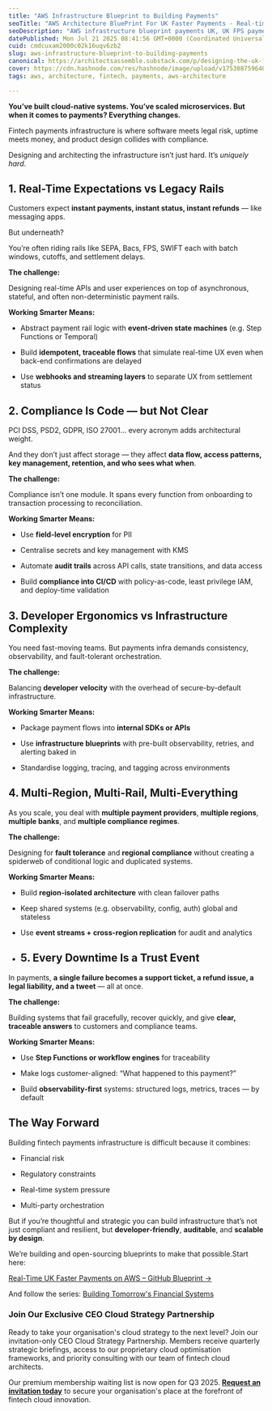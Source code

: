 ```yaml
---
title: "AWS Infrastructure Blueprint to Building Payments"
seoTitle: "AWS Architecture BluePrint For UK Faster Payments - Real-time payments"
seoDescription: "AWS infrastructure blueprint payments UK, UK FPS payments on AWS, payments architecture, real‑time payments AWS, ISO 20022 payments AWS, AWS payment infrast"
datePublished: Mon Jul 21 2025 08:41:56 GMT+0000 (Coordinated Universal Time)
cuid: cmdcuxam2000c02k16uqv6zb2
slug: aws-infrastructure-blueprint-to-building-payments
canonical: https://architectsassemble.substack.com/p/designing-the-uk-faster-payments
cover: https://cdn.hashnode.com/res/hashnode/image/upload/v1753087596402/b36778f7-2e87-4bb0-9ee3-42a3d929a586.png
tags: aws, architecture, fintech, payments, aws-architecture

---
```


**You’ve built cloud-native systems. You’ve scaled microservices. But when it comes to payments? Everything changes.**

Fintech payments infrastructure is where software meets legal risk, uptime meets money, and product design collides with compliance.

Designing and architecting the infrastructure isn’t just hard. It’s *uniquely hard*.

## **1\. Real-Time Expectations vs Legacy Rails**

Customers expect **instant payments, instant status, instant refunds** — like messaging apps.

But underneath?

You’re often riding rails like SEPA, Bacs, FPS, SWIFT each with batch windows, cutoffs, and settlement delays.

**The challenge:**

Designing real-time APIs and user experiences on top of asynchronous, stateful, and often non-deterministic payment rails.

**Working Smarter Means:**

* Abstract payment rail logic with **event-driven state machines** (e.g. Step Functions or Temporal)
    
* Build **idempotent, traceable flows** that simulate real-time UX even when back-end confirmations are delayed
    
* Use **webhooks and streaming layers** to separate UX from settlement status
    

## **2\. Compliance Is Code — but Not Clear**

PCI DSS, PSD2, GDPR, ISO 27001… every acronym adds architectural weight.

And they don’t just affect storage — they affect **data flow, access patterns, key management, retention, and who sees what when**.

**The challenge:**

Compliance isn’t one module. It spans every function from onboarding to transaction processing to reconciliation.

**Working Smarter Means:**

* Use **field-level encryption** for PII
    
* Centralise secrets and key management with KMS
    
* Automate **audit trails** across API calls, state transitions, and data access
    
* Build **compliance into CI/CD** with policy-as-code, least privilege IAM, and deploy-time validation
    

## **3\. Developer Ergonomics vs Infrastructure Complexity**

You need fast-moving teams. But payments infra demands consistency, observability, and fault-tolerant orchestration.

**The challenge:**

Balancing **developer velocity** with the overhead of secure-by-default infrastructure.

**Working Smarter Means:**

* Package payment flows into **internal SDKs or APIs**
    
* Use **infrastructure blueprints** with pre-built observability, retries, and alerting baked in
    
* Standardise logging, tracing, and tagging across environments
    

## **4\. Multi-Region, Multi-Rail, Multi-Everything**

As you scale, you deal with **multiple payment providers**, **multiple regions**, **multiple banks**, and **multiple compliance regimes**.

**The challenge:**

Designing for **fault tolerance** and **regional compliance** without creating a spiderweb of conditional logic and duplicated systems.

**Working Smarter Means:**

* Build **region-isolated architecture** with clean failover paths
    
* Keep shared systems (e.g. observability, config, auth) global and stateless
    
* Use **event streams + cross-region replication** for audit and analytics
    
* ## **5\. Every Downtime Is a Trust Event**
    

In payments, **a single failure becomes a support ticket, a refund issue, a legal liability, and a tweet** — all at once.

**The challenge:**

Building systems that fail gracefully, recover quickly, and give **clear, traceable answers** to customers and compliance teams.

**Working Smarter Means:**

* Use **Step Functions or workflow engines** for traceability
    
* Make logs customer-aligned: “What happened to this payment?”
    
* Build **observability-first** systems: structured logs, metrics, traces — by default
    

## **The Way Forward**

Building fintech payments infrastructure is difficult because it combines:

* Financial risk
    
* Regulatory constraints
    
* Real-time system pressure
    
* Multi-party orchestration
    

But if you’re thoughtful and strategic you can build infrastructure that’s not just compliant and resilient, but **developer-friendly**, **auditable**, and **scalable by design**.

We’re building and open-sourcing blueprints to make that possible.Start here:

[Real-Time UK Faster Payments on AWS – GitHub Blueprint →](https://github.com/syncyourcloud/aws-payment-infrastructure-blueprint)

And follow the series: [Building Tomorrow's Financial Systems](https://architectsassemble.substack.com/p/building-real-time-payments-uk-fast)

### **Join Our Exclusive CEO Cloud Strategy Partnership**

Ready to take your organisation's cloud strategy to the next level? Join our invitation-only CEO Cloud Strategy Partnership. Members receive quarterly strategic briefings, access to our proprietary cloud optimisation frameworks, and priority consulting with our team of fintech cloud architects.

Our premium membership waiting list is now open for Q3 2025. [**Request an invitation today**](https://www.syncyourcloud.io/) to secure your organisation's place at the forefront of fintech cloud innovation.
